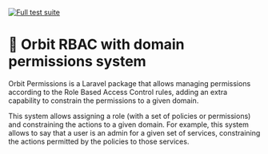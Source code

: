 [![Full test suite](https://github.com/jcrucesadrados/rbac-domain-permissions/actions/workflows/full-tests-suite.yml/badge.svg)](https://github.com/jcrucesadrados/rbac-domain-permissions/actions/workflows/full-tests-suite.yml)
# 🧙️ Orbit RBAC with domain permissions system
Orbit Permissions is a Laravel package that allows managing permissions according to the Role Based Access Control rules, adding an extra capability to constrain the permissions to a given domain.

This system allows assigning a role (with a set of policies or permissions) and constraining the actions to a given domain. For example, this system allows to say that a user is an admin for a given set of services, constraining the actions permitted by the policies to those services. 

